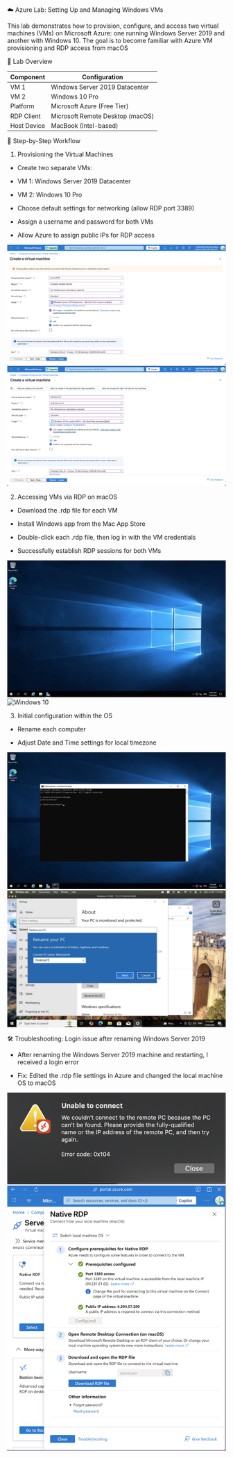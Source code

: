 ☁️ Azure Lab: Setting Up and Managing Windows VMs

This lab demonstrates how to provision, configure, and access two virtual machines (VMs) on Microsoft Azure: one running Windows Server 2019 and another with Windows 10. The goal is to become familiar with Azure VM provisioning and RDP access from macOS

📖 Lab Overview

| Component   | Configuration                    |
| ----------- | -------------------------------- |
| VM 1        | Windows Server 2019 Datacenter   |
| VM 2        | Windows 10 Pro                   |
| Platform    | Microsoft Azure (Free Tier)      |
| RDP Client  | Microsoft Remote Desktop (macOS) |
| Host Device | MacBook (Intel-based)            |


📝 Step-by-Step Workflow

1. Provisioning the Virtual Machines

* Create two separate VMs:

* VM 1: Windows Server 2019 Datacenter 

* VM 2: Windows 10 Pro

* Choose default settings for networking (allow RDP port 3389)

* Assign a username and password for both VMs

* Allow Azure to assign public IPs for RDP access

![Server 2019 setup](/Azure/Lab1/screenshots/azuresetup1.png)
![Windows 10 setup](/Azure/Lab1/screenshots/azuresetup2.png)

2. Accessing VMs via RDP on macOS

* Download the .rdp file for each VM

* Install Windows app from the Mac App Store

* Double-click each .rdp file, then log in with the VM credentials

* Successfully establish RDP sessions for both VMs

![Server 2019](/Azure/Lab1/screenshots/server2019.png)
![Windows 10](/Azure/Lab1/screenshots/windows10.png)

3. Initial configuration within the OS

* Rename each computer

* Adjust Date and Time settings for local timezone

![Renamed Server 2019](/Azure/Lab1/screenshots/renameserver.png)
![Renamed Windows 10](/Azure/Lab1/screenshots/renamedesktop.png)

🛠️ Troubleshooting: Login issue after renaming Windows Server 2019

* After renaming the Windows Server 2019 machine and restarting, I received a login error

* Fix: Edited the .rdp file settings in Azure and changed the local machine OS to macOS 

![Renamed Server 2019](/Azure/Lab1/screenshots/error.png)
![Renamed Windows 10](/Azure/Lab1/screenshots/troubleshoot.png)